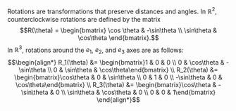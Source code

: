 Rotations are transformations that preserve distances and angles. In $\mathbb{R}^2$, counterclockwise rotations are defined by the matrix $$R(\theta) = \begin{bmatrix} \cos \theta & -\sin\theta \\ \sin\theta & \cos\theta \end{bmatrix}.$$ In $\mathbb{R}^3$, rotations around the $e_1$, $e_2$, and $e_3$ axes are as follows: $$\begin{align*} R_1(\theta) &= \begin{bmatrix}1 & 0 & 0 \\ 0 & \cos\theta & -\sin\theta \\ 0 & \sin\theta & \cos\theta\end{bmatrix} \\ R_2(\theta) &= \begin{bmatrix}\cos\theta & 0 & \sin\theta \\ 0 & 1 & 0 \\ -\sin\theta & 0 & \cos\theta\end{bmatrix} \\ R_3(\theta) &= \begin{bmatrix}\cos\theta & -\sin\theta & 0 \\ \sin\theta & \cos\theta & 0 \\ 0 & 0 & 1\end{bmatrix} \end{align*}$$